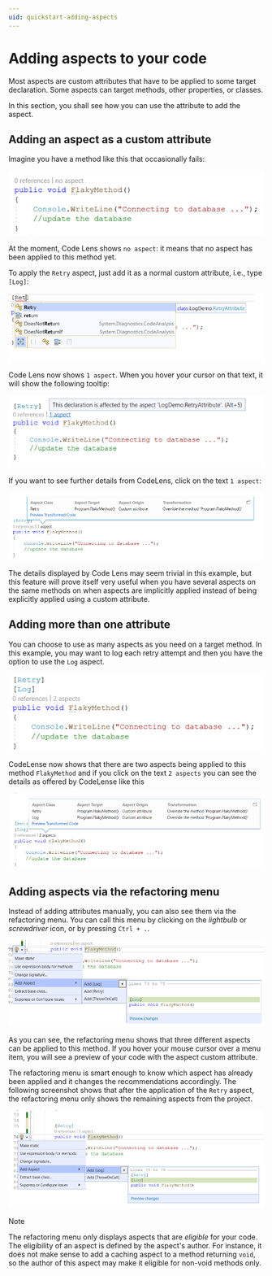 ```yaml
---
uid: quickstart-adding-aspects
---
```


# Adding aspects to your code

Most aspects are custom attributes that have to be applied to some target declaration. Some aspects can target methods, other properties, or classes.

In this section, you shall see how you can use the attribute to add the aspect.

## Adding an aspect as a custom attribute

Imagine you have a method like this that occasionally fails:

![](images/flaky_method_no_aspect.png)

At the moment, Code Lens shows `no aspect`: it means that no aspect has been applied to this method yet.

To apply the `Retry` aspect, just add it as a normal custom attribute, i.e., type `[Log]`:

![](images/applying_retry_attribute.png)

Code Lens now shows `1 aspect`. When you hover your cursor on that text, it will show the following tooltip:

![](images/retry_aspect_applied.png)

If you want to see further details from CodeLens, click on the text `1 aspect`:

![Retry_Aspect_Code_Lense](images/showing_retry_aspect_code_lense.png)

The details displayed by Code Lens may seem trivial in this example, but this feature will prove itself very useful when you have several aspects on the same methods on when aspects are implicitly applied instead of being explicitly applied using a custom attribute.

## Adding more than one attribute

You can choose to use as many aspects as you need on a target method. In this example, you may want to log each retry attempt and then you have the option to use the `Log` aspect.

![Retry_and_Log_Aspect_Together](images/retry_and_log_aspect_together.png)

CodeLense now shows that there are two aspects being applied to this method `FlakyMethod` and if you click on the text `2 aspects` you can see the details as offered by CodeLense like this

![Retry_Log_Applied_CodeLense](images/retry_log_code_lense_details.png)


## Adding aspects via the refactoring menu

Instead of adding attributes manually, you can also see them via the refactoring menu. You can call this menu by clicking on the _lightbulb_ or _screwdriver_ icon, or by pressing `Ctrl + .`.

![Context_menu_offers_aspects](images/add_aspect_via_context_menu.png)

As you can see, the refactoring menu shows that three different aspects can be applied to this method. If you hover your mouse cursor over a menu item, you will see a preview of your code with the aspect custom attribute.

The refactoring menu is smart enough to know which aspect has already been applied and it changes the recommendations accordingly. The following screenshot shows that after the application of the `Retry` aspect, the refactoring menu only shows the remaining aspects from the project.

![Sucecssive_application_of_aspects_via_context_menu](images/successive_application_aspects_via_context_menu.png)

> [!NOTE]
> The refactoring menu only displays aspects that are _eligible_ for your code. The eligibility of an aspect is defined by the aspect's author. For instance, it does not make sense to add a caching aspect to a method returning `void`, so the author of this aspect may make it eligible for non-void methods only.

